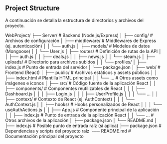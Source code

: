 ## Project Structure

A continuación se detalla la estructura de directorios y archivos del proyecto.

WebProject/
├── Server/                   # Backend (Node.js/Express)
│   ├── config/               # Archivos de configuración
│   ├── middleware/           # Middlewares de Express (ej. autenticación)
│   │   └── auth.js
│   ├── models/               # Modelos de datos (Mongoose)
│   │   └── User.js
│   ├── routes/               # Definición de rutas de la API
│   │   ├── auth.js
│   │   ├── deals.js
│   │   ├── news.js
│   │   └── steam.js
│   ├── uploads/              # Directorio para archivos subidos
│   │   └── profiles/
│   ├── index.js              # Punto de entrada del servidor
│   └── package.json
│
├── web/                      # Frontend (React)
│   ├── public/               # Archivos estáticos y assets públicos
│   │   ├── index.html        # Plantilla HTML principal
│   │   └── ...               # Otros assets como imágenes e iconos
│   ├── src/                  # Código fuente de la aplicación React
│   │   ├── components/       # Componentes reutilizables de React
│   │   │   ├── Dashboard.js
│   │   │   ├── Login.js
│   │   │   ├── UserProfile.js
│   │   │   └── ...
│   │   ├── context/          # Contexto de React (ej. AuthContext)
│   │   │   └── AuthContext.js
│   │   ├── hooks/            # Hooks personalizados de React
│   │   │   └── useAuthActions.js
│   │   ├── App.js            # Componente principal de la aplicación
│   │   ├── index.js          # Punto de entrada de la aplicación React
│   │   └── ...               # Otros archivos de la aplicación
│   ├── package.json
│   └── README.md
│
├── index.js                  # Posible punto de entrada raíz (si aplica)
├── package.json              # Dependencias y scripts del proyecto raíz
└── README.md                 # Documentación principal del proyecto
